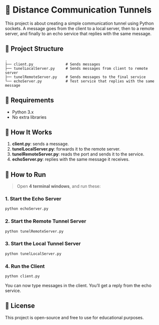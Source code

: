 # 🔀 Distance Communication Tunnels

This project is about creating a simple communication tunnel using Python sockets. A message goes from the client to a local server, then to a remote server, and finally to an echo service that replies with the same message.

## 📁 Project Structure

```plaintext
.
├── client.py               # Sends messages
├── tunelLocalServer.py     # Sends messages from client to remote server
├── tunelRemoteServer.py    # Sends messages to the final service
└── echoServer.py           # Test service that replies with the same message
```

## 🔧 Requirements

- Python 3.x
- No extra libraries

## 🚀 How It Works

1. **client.py**: sends a message.
2. **tunelLocalServer.py**: forwards it to the remote server.
3. **tunelRemoteServer.py**: reads the port and sends it to the service.
4. **echoServer.py**: replies with the same message it receives.

## 🧪 How to Run

> Open **4 terminal windows**, and run these:

### 1. Start the Echo Server

```bash
python echoServer.py
```

### 2. Start the Remote Tunnel Server

```bash
python tunelRemoteServer.py
```

### 3. Start the Local Tunnel Server

```bash
python tunelLocalServer.py
```

### 4. Run the Client

```bash
python client.py
```

You can now type messages in the client. You’ll get a reply from the echo service.

## 📄 License

This project is open-source and free to use for educational purposes.

